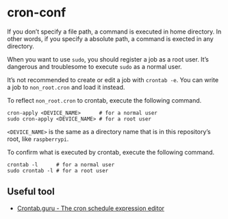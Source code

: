 # cron-conf
If you don’t specify a file path, a command is executed in home directory.
In other words, if you specify a absolute path, a command is exected in any directory.

When you want to use `sudo`, you should register a job as a root user.
It’s dangerous and troublesome to execute `sudo` as a normal user.

It’s not recommended to create or edit a job with `crontab -e`.
You can write a job to `non_root.cron` and load it instead.

To reflect `non_root.cron` to crontab, execute the following command.

```shell
cron-apply <DEVICE_NAME>      # for a normal user
sudo cron-apply <DEVICE_NAME> # for a root user
```

`<DEVICE_NAME>` is the same as a directory name that is in this repository’s root, like `raspberrypi`.

To confirm what is executed by crontab, execute the following command.

```shell
crontab -l      # for a normal user
sudo crontab -l # for a root user
```

## Useful tool
* [Crontab.guru - The cron schedule expression editor](https://crontab.guru/#*_*_*_*_*)
